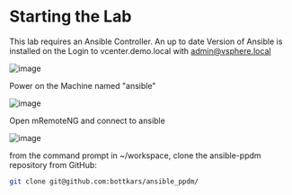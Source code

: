 # Starting the Lab

This lab requires an Ansible Controller. An up to date Version of Ansible is installed on the 
Login to vcenter.demo.local with admin@vsphere.local

![image](https://github.com/bob-builds-labs/bob-builds-labs.github.io/assets/8255007/ed4f725a-dd00-408e-88ea-d08d914fee92)

Power on the Machine named "ansible"

![image](https://github.com/bob-builds-labs/bob-builds-labs.github.io/assets/8255007/6b14a8e3-43a1-49d9-934e-669547ea2932)


Open mRemoteNG and connect to ansible

![image](https://github.com/bob-builds-labs/bob-builds-labs.github.io/assets/8255007/a2c177f8-82d5-4cd6-9565-b3285eed72ba)


from the command prompt in ~/workspace, clone the ansible-ppdm repository from GitHub:

```bash
git clone git@github.com:bottkars/ansible_ppdm/ 
```
